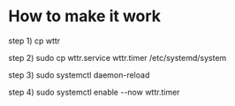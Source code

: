 # How to make it work
step 1)
cp wttr <where you want the weather information to be saved>

step 2)
sudo cp wttr.service wttr.timer /etc/systemd/system

step 3)
sudo systemctl daemon-reload

step 4)
sudo systemctl enable --now wttr.timer

